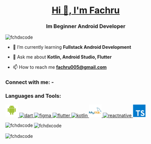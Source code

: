 <a href="https://fchdxcode.github.io/" target="_blank"><h1 align="center">Hi 👋, I'm Fachru</h1></a>

<h3 align="center">Im Beginner Android Developer</h3>

<p align="left"> <img src="https://komarev.com/ghpvc/?username=fchdxcode&label=Profile%20views&color=0e75b6&style=flat" alt="fchdxcode" /> </p>

- 🌱 I’m currently learning **Fullstack Android Development**

- 💬 Ask me about **Kotlin, Android Studio, Flutter**

- 📫 How to reach me **fachru005@gmail.com**

<h3 align="left">Connect with me: -</h3>
<p align="left">
</p>

<h3 align="left">Languages and Tools:</h3>
<p align="left"> <a href="https://developer.android.com" target="_blank" rel="noreferrer"> <img src="https://raw.githubusercontent.com/devicons/devicon/master/icons/android/android-original-wordmark.svg" alt="android" width="40" height="40" target="_blank"/> </a> <a href="https://dart.dev" target="_blank" rel="noreferrer"> <img src="https://www.vectorlogo.zone/logos/dartlang/dartlang-icon.svg" alt="dart" width="40" height="40" target="_blank"/> </a> <a href="https://www.figma.com/" target="_blank" rel="noreferrer"> <img src="https://www.vectorlogo.zone/logos/figma/figma-icon.svg" alt="figma" width="40" height="40" target="_blank"/> </a> <a href="https://flutter.dev" target="_blank" rel="noreferrer"> <img src="https://www.vectorlogo.zone/logos/flutterio/flutterio-icon.svg" alt="flutter" width="40" height="40"/> </a> <a href="https://kotlinlang.org" target="_blank" rel="noreferrer"> <img src="https://www.vectorlogo.zone/logos/kotlinlang/kotlinlang-icon.svg" alt="kotlin" width="40" height="40"/> </a> <a href="https://www.mysql.com/" target="_blank" rel="noreferrer"> <img src="https://raw.githubusercontent.com/devicons/devicon/master/icons/mysql/mysql-original-wordmark.svg" alt="mysql" width="40" height="40"/> </a> <a href="https://reactnative.dev/" target="_blank" rel="noreferrer"> <img src="https://reactnative.dev/img/header_logo.svg" alt="reactnative" width="40" height="40"/> </a> <a href="https://www.typescriptlang.org/" target="_blank" rel="noreferrer"> <img src="https://raw.githubusercontent.com/devicons/devicon/master/icons/typescript/typescript-original.svg" alt="typescript" width="40" height="40"/> </a> </p>

<p><img align="left" src="https://github-readme-stats.vercel.app/api/top-langs?username=fchdxcode&show_icons=true&locale=en&layout=compact" alt="fchdxcode" /></p>

<p>&nbsp;<img align="center" src="https://github-readme-stats.vercel.app/api?username=fchdxcode&show_icons=true&locale=en" alt="fchdxcode" /></p>

<p><img align="center" src="https://github-readme-streak-stats.herokuapp.com/?user=fchdxcode&" alt="fchdxcode" /></p>
